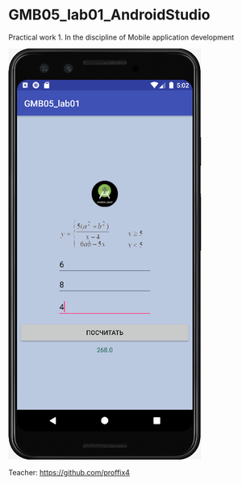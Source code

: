 # GMB05_lab01_AndroidStudio
Practical work 1. In the discipline of Mobile application development

![Screenshot](screenshot.png)

Teacher: https://github.com/proffix4
